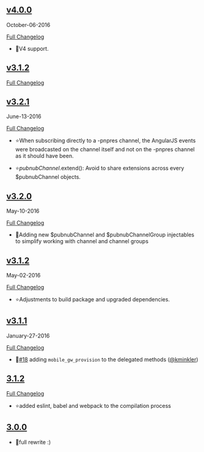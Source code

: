 
## [v4.0.0](https://github.com/pubnub/pubnub-angular/tree/v4.0.0)
  October-06-2016


  [Full Changelog](https://github.com/pubnub/pubnub-angular/compare/v3.1.2...v4.0.0)

- 🌟V4 support.




## [v3.1.2](https://github.com/pubnub/pubnub-angular/tree/v3.1.2)


  [Full Changelog](https://github.com/pubnub/pubnub-angular/compare/v3.2.1...v3.1.2)


## [v3.2.1](https://github.com/pubnub/pubnub-angular/tree/v3.2.1)
  June-13-2016


  [Full Changelog](https://github.com/pubnub/pubnub-angular/compare/v3.2.0...v3.2.1)


- ⭐When subscribing directly to a -pnpres channel, the AngularJS events were broadcasted on the channel itself and not on the -pnpres channel as it should have been.




- ⭐$pubnubChannel.$extend(): Avoid to share extensions across every $pubnubChannel objects.




## [v3.2.0](https://github.com/pubnub/pubnub-angular/tree/v3.2.0)
  May-10-2016


  [Full Changelog](https://github.com/pubnub/pubnub-angular/compare/v3.1.2...v3.2.0)

- 🌟Adding new $pubnubChannel and $pubnubChannelGroup injectables to simplify working with channel and channel groups




## [v3.1.2](https://github.com/pubnub/pubnub-angular/tree/v3.1.2)
  May-02-2016


  [Full Changelog](https://github.com/pubnub/pubnub-angular/compare/v3.1.1...v3.1.2)


- ⭐Adjustments to build package and upgraded dependencies.



## [v3.1.1](https://github.com/pubnub/pubnub-angular/tree/v3.1.1)
  January-27-2016


  [Full Changelog](https://github.com/pubnub/pubnub-angular/compare/3.1.2...v3.1.1)

- 🌟[#18](https://github.com/pubnub/pubnub-angular/pull/18) adding `mobile_gw_provision` to the delegated methods ([@kminkler](https://github.com/kminkler))





## [3.1.2](https://github.com/pubnub/pubnub-angular/tree/3.1.2)


  [Full Changelog](https://github.com/pubnub/pubnub-angular/compare/3.0.0...3.1.2)


- ⭐added eslint, babel and webpack to the compilation process



## [3.0.0](https://github.com/pubnub/pubnub-angular/tree/3.0.0)



- 🌟full rewrite :)





